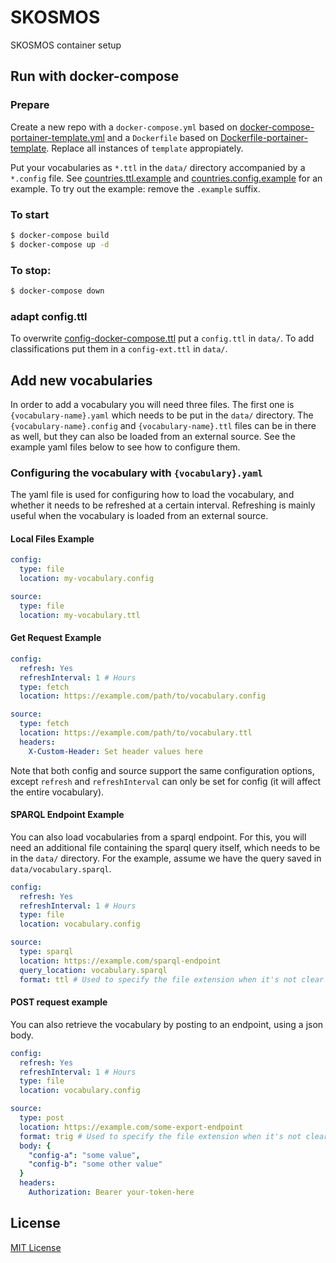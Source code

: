 # SKOSMOS
SKOSMOS container setup

## Run with docker-compose
### Prepare
Create a new repo with a `docker-compose.yml` based on [docker-compose-portainer-template.yml](docker-compose-portainer-template.yml) and a `Dockerfile` based on [Dockerfile-portainer-template](Dockerfile-portainer-template). Replace all instances of `template` appropiately.

Put your vocabularies as `*.ttl` in the `data/` directory accompanied by a `*.config` file. See [countries.ttl.example](./data/countries.ttl.example) and [countries.config.example](./data/countries.config.example) for an example. To try out the example: remove the `.example` suffix.

### To start
```bash
$ docker-compose build
$ docker-compose up -d
```

### To stop:
```bash
$ docker-compose down
```

### adapt config.ttl
To overwrite [config-docker-compose.ttl](config-docker-compose.ttl) put a `config.ttl` in `data/`. To add classifications put them in a `config-ext.ttl` in `data/`.

## Add new vocabularies
In order to add a vocabulary you will need three files. The first one is `{vocabulary-name}.yaml` which needs to be
put in the `data/` directory. The `{vocabulary-name}.config` and `{vocabulary-name}.ttl` files can be in there as well,
but they can also be loaded from an external source. See the example yaml files below to see how to configure them.

### Configuring the vocabulary with `{vocabulary}.yaml`
The yaml file is used for configuring how to load the vocabulary, and whether it needs to be refreshed
at a certain interval. Refreshing is mainly useful when the vocabulary is loaded from an external source.

#### Local Files Example
```yaml
config:
  type: file
  location: my-vocabulary.config

source:
  type: file
  location: my-vocabulary.ttl
```

#### Get Request Example
```yaml
config:
  refresh: Yes
  refreshInterval: 1 # Hours
  type: fetch
  location: https://example.com/path/to/vocabulary.config

source:
  type: fetch
  location: https://example.com/path/to/vocabulary.ttl
  headers:
    X-Custom-Header: Set header values here
```

Note that both config and source support the same configuration options, except `refresh` and `refreshInterval` can only
be set for config (it will affect the entire vocabulary).

#### SPARQL Endpoint Example
You can also load vocabularies from a sparql endpoint. For this, you will need an additional file containing
the sparql query itself, which needs to be in the `data/` directory. For the example, assume we have the query
saved in `data/vocabulary.sparql`.

```yaml
config:
  refresh: Yes
  refreshInterval: 1 # Hours
  type: file
  location: vocabulary.config

source:
  type: sparql
  location: https://example.com/sparql-endpoint
  query_location: vocabulary.sparql
  format: ttl # Used to specify the file extension when it's not clear from the URL what will be returned
```

#### POST request example
You can also retrieve the vocabulary by posting to an endpoint, using a json body.

```yaml
config:
  refresh: Yes
  refreshInterval: 1 # Hours
  type: file
  location: vocabulary.config

source:
  type: post
  location: https://example.com/some-export-endpoint
  format: trig # Used to specify the file extension when it's not clear from the URL what will be returned
  body: {
    "config-a": "some value",
    "config-b": "some other value"
  }
  headers:
    Authorization: Bearer your-token-here
```

## License
[MIT License](LICENSE.md)
